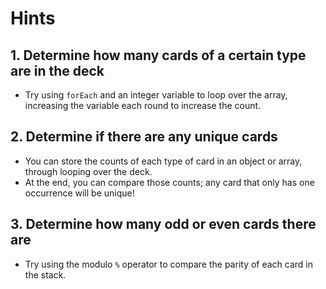 # Hints

## 1. Determine how many cards of a certain type are in the deck

- Try using `forEach` and an integer variable to loop over the array, increasing the variable each round to increase the count.

## 2. Determine if there are any unique cards

- You can store the counts of each type of card in an object or array, through looping over the deck.
- At the end, you can compare those counts; any card that only has one occurrence will be unique!

## 3. Determine how many odd or even cards there are

- Try using the modulo `%` operator to compare the parity of each card in the stack.
